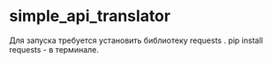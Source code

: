 # simple_api_translator

Для запуска требуется установить библиотеку requests .
                pip install requests - в терминале.
